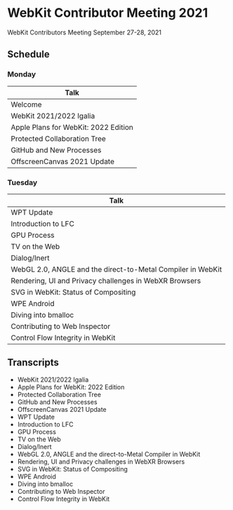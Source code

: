 # WebKit Contributor Meeting 2021

WebKit Contributors Meeting September 27-28, 2021

## Schedule

### Monday

|                Talk                   |
| ------------------------------------- |
| Welcome                               |
| WebKit 2021/2022 Igalia               |
| Apple Plans for WebKit: 2022 Edition  |
| Protected Collaboration Tree          |
| GitHub and New Processes              |
| OffscreenCanvas 2021 Update           |

### Tuesday

|                             Talk                              |
| ------------------------------------------------------------- |
| WPT Update                                                    |
| Introduction to LFC                                           |
| GPU Process                                                   |
| TV on the Web                                                 |
| Dialog/Inert                                                  |
| WebGL 2.0, ANGLE and the direct-to-Metal Compiler in WebKit   |
| Rendering, UI and Privacy challenges in WebXR Browsers        |
| SVG in WebKit: Status of Compositing                          |
| WPE Android                                                   |
| Diving into bmalloc                                           |
| Contributing to Web Inspector                                 |
| Control Flow Integrity in WebKit                              |


## Transcripts

* WebKit 2021/2022 Igalia
* Apple Plans for WebKit: 2022 Edition
* Protected Collaboration Tree
* GitHub and New Processes
* OffscreenCanvas 2021 Update
* WPT Update
* Introduction to LFC
* GPU Process
* TV on the Web
* Dialog/Inert
* WebGL 2.0, ANGLE and the direct-to-Metal Compiler in WebKit
* Rendering, UI and Privacy challenges in WebXR Browsers
* SVG in WebKit: Status of Compositing
* WPE Android
* Diving into bmalloc
* Contributing to Web Inspector
* Control Flow Integrity in WebKit
